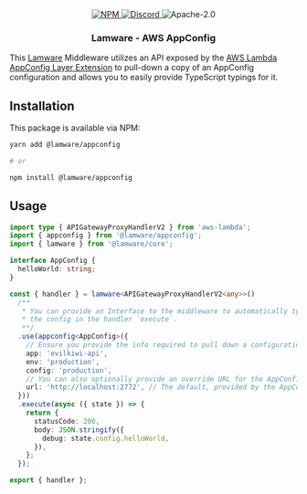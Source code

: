 <div align="center">
  <a href="https://www.npmjs.com/package/@lamware/appconfig" target="_blank">
    <img src="https://img.shields.io/npm/v/@lamware/appconfig?style=flat-square" alt="NPM" />
  </a>
  <a href="https://discord.gg/3S6AKZ2GR9" target="_blank">
    <img src="https://img.shields.io/discord/123906549860139008?color=7289DA&label=discord&logo=discord&logoColor=FFFFFF&style=flat-square" alt="Discord" />
  </a>
  <img src="https://img.shields.io/npm/l/@lamware/appconfig?style=flat-square" alt="Apache-2.0" />
  <h3>Lamware - AWS AppConfig</h3>
</div>

This [Lamware](https://github.com/evilkiwi/lamware) Middleware utilizes an API exposed by the [AWS Lambda AppConfig Layer Extension](https://docs.aws.amazon.com/appconfig/latest/userguide/appconfig-integration-lambda-extensions.html) to pull-down a copy of an AppConfig configuration and allows you to easily provide TypeScript typings for it.

## Installation

This package is available via NPM:

```bash
yarn add @lamware/appconfig

# or

npm install @lamware/appconfig
```

## Usage

```typescript
import type { APIGatewayProxyHandlerV2 } from 'aws-lambda';
import { appconfig } from '@lamware/appconfig';
import { lamware } from '@lamware/core';

interface AppConfig {
  helloWorld: string;
}

const { handler } = lamware<APIGatewayProxyHandlerV2<any>>()
  /**
   * You can provide an Interface to the middleware to automatically type
   * the config in the handler `execute`.
   **/
  .use(appconfig<AppConfig>({
    // Ensure you provide the info required to pull down a configuration.
    app: 'evilkiwi-api',
    env: 'production',
    config: 'production',
    // You can also optionally provide an override URL for the AppConfig API.
    url: 'http://localhost:2772', // The default, provided by the AppConfig Lambda Extension.
  }))
  .execute(async ({ state }) => {
    return {
      statusCode: 200,
      body: JSON.stringify({
        debug: state.config.helloWorld,
      }),
    };
  });

export { handler };
```
